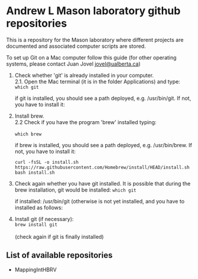 # Andrew L Mason laboratory github repositories #

This is a repository for the Mason laboratory where different projects are documented and associated computer scripts are stored.

To set up Git on a Mac computer follow this guide (for other operating systems, please contact Juan Jovel <jovel@ualberta.ca>)

1. Check whether 'git' is already installed in your computer. <br>
  2.1. Open the Mac terminal (it is in the folder Applications) and type: <br> 
  ```which git``` <br>
      
    if git is installed, you should see a path deployed, e.g. /usr/bin/git. If not, you have to install it:

2. Install brew. <br>
  2.2 Check if you have the program 'brew' installed typing: <br><br>
    ```which brew``` <br> 
      
    if brew is installed, you should see a path deployed, e.g. /usr/bin/brew. If not, you have to install it: <br>
    
    ```curl -fsSL -o install.sh https://raw.githubusercontent.com/Homebrew/install/HEAD/install.sh``` <br>
    ```bash install.sh```<br>
    
 3. Check again whether you have git installed. It is possible that during the brew installation, git would be installed:
    ```which git``` <br>
    
    if installed: /usr/bin/git (otherwise is not yet installed, and you have to installed as follows:
 
 4. Install git (if necessary):<br>
    ```brew install git``` <br>    
    (check again if git is finally installed)


    

## List of available repositories ##

* MappingIntHBRV


<!---
For questions about this repository please write to andymasonLab@gmail.com--->

